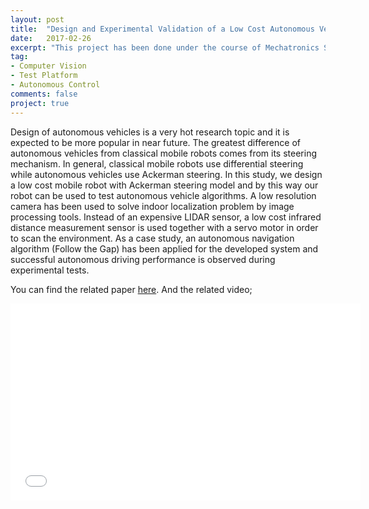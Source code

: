 ```yaml
---
layout: post
title:  "Design and Experimental Validation of a Low Cost Autonomous Vehicle Testbed"
date:   2017-02-26
excerpt: "This project has been done under the course of Mechatronics System Design and a paper was published."
tag:
- Computer Vision
- Test Platform
- Autonomous Control
comments: false
project: true
---
```


Design of autonomous vehicles is a very hot research topic and it is expected to be more popular in near future. 
The greatest difference of autonomous vehicles from classical mobile robots comes from its steering mechanism. 
In general, classical mobile robots use differential steering while autonomous vehicles use Ackerman steering. 
In this study, we design a low cost mobile robot with Ackerman steering model and 
by this way our robot can be used to test autonomous vehicle algorithms. 
A low resolution camera has been used to solve indoor localization problem by image processing tools. Instead of an expensive LIDAR sensor, 
a low cost infrared distance measurement sensor is used together with a servo motor in order to scan the environment. 
As a case study, an autonomous navigation algorithm (Follow the Gap) has been applied for the developed system and
successful autonomous driving performance is observed during experimental tests.

You can find the related paper  <a href="https://www.researchgate.net/publication/309188042_Design_and_Experimental_Validation_of_a_Low_Cost_Autonomous_Vehicle_Testbed" rel="nofollow">here</a>.
And the related video;

<iframe width="560" height="315" src="//www.youtube.com/embed/2xj5jaADktY" frameborder="0"> </iframe>
